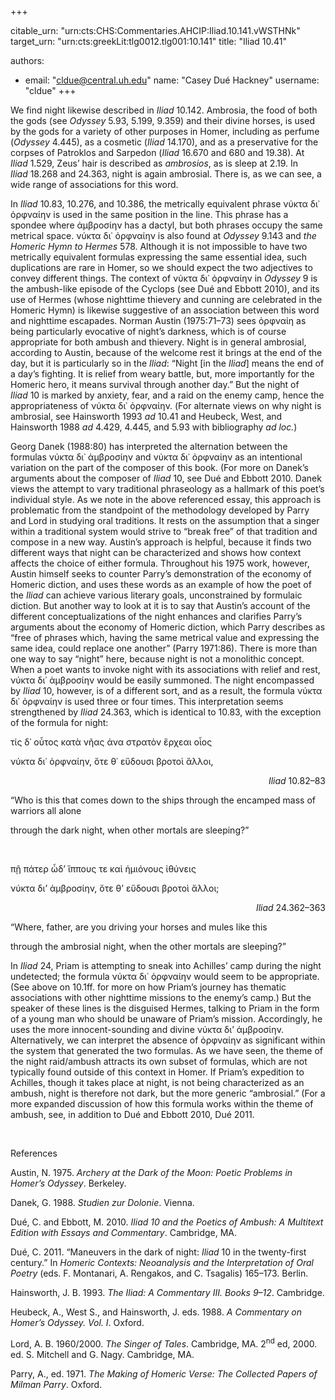 +++


citable_urn: "urn:cts:CHS:Commentaries.AHCIP:Iliad.10.141.vWSTHNk"
target_urn: "urn:cts:greekLit:tlg0012.tlg001:10.141"
title: "Iliad 10.41"

authors:
- email: "cldue@central.uh.edu"
  name: "Casey Dué Hackney"
  username: "cldue"
+++

<p>We find night likewise described in <em>Iliad</em> 10.142. Ambrosia, the food of both the gods (see <em>Odyssey</em> 5.93, 5.199, 9.359) and their divine horses, is used by the gods for a variety of other purposes in Homer, including as perfume (<em>Odyssey</em> 4.445), as a cosmetic (<em>Iliad</em> 14.170), and as a preservative for the corpses of Patroklos and Sarpedon (<em>Iliad</em> 16.670 and 680 and 19.38). At <em>Iliad</em> 1.529, Zeus’ hair is described as <em>ambrosios</em>, as is sleep at 2.19. In <em>Iliad</em> 18.268 and 24.363, night is again ambrosial. There is, as we can see, a wide range of associations for this word.

In <em>Iliad </em>10.83, 10.276, and 10.386, the metrically equivalent phrase νύκτα δι᾽ ὀρφναίην is used in the same position in the line. This phrase has a spondee where ἀμβροσίην has a dactyl, but both phrases occupy the same metrical space. νύκτα δι᾽ ὀρφναίην is also found at <em>Odyssey</em> 9.143 and <em>the Homeric Hymn to Hermes</em> 578. Although it is not impossible to have two metrically equivalent formulas expressing the same essential idea, such duplications are rare in Homer, so we should expect the two adjectives to convey different things. The context of νύκτα δι᾽ ὀρφναίην in <em>Odyssey</em> 9 is the ambush-like episode of the Cyclops (see Dué and Ebbott 2010), and its use of Hermes (whose nighttime thievery and cunning are celebrated in the Homeric Hymn) is likewise suggestive of an association between this word and nighttime escapades. Norman Austin (1975:71–73) sees ὀρφναίη as being particularly evocative of night’s darkness, which is of course appropriate for both ambush and thievery. Night is in general ambrosial, according to Austin, because of the welcome rest it brings at the end of the day, but it is particularly so in the <em>Iliad</em>: “Night [in the <em>Iliad</em>] means the end of a day’s fighting. It is relief from weary battle, but, more importantly for the Homeric hero, it means survival through another day.” But the night of <em>Iliad</em> 10 is marked by anxiety, fear, and a raid on the enemy camp, hence the appropriateness of νύκτα δι᾽ ὀρφναίην. (For alternate views on why night is ambrosial, see Hainsworth 1993 <em>ad</em> 10.41 and Heubeck, West, and Hainsworth 1988 <em>ad</em> 4.429, 4.445, and 5.93 with bibliography <em>ad loc.</em>)

Georg Danek (1988:80) has interpreted the alternation between the formulas νύκτα δι᾽ ἀμβροσίην and νύκτα δι᾽ ὀρφναίην as an intentional variation on the part of the composer of this book. (For more on Danek’s arguments about the composer of <em>Iliad</em> 10, see Dué and Ebbott 2010. Danek views the attempt to vary traditional phraseology as a hallmark of this poet’s individual style. As we note in the above referenced essay, this approach is problematic from the standpoint of the methodology developed by Parry and Lord in studying oral traditions. It rests on the assumption that a singer within a traditional system would strive to “break free” of that tradition and compose in a new way. Austin’s approach is helpful, because it finds two different ways that night can be characterized and shows how context affects the choice of either formula. Throughout his 1975 work, however, Austin himself seeks to counter Parry’s demonstration of the economy of Homeric diction, and uses these words as an example of how the poet of the <em>Iliad</em> can achieve various literary goals, unconstrained by formulaic diction. But another way to look at it is to say that Austin’s account of the different conceptualizations of the night enhances and clarifies Parry’s arguments about the economy of Homeric diction, which Parry describes as “free of phrases which, having the same metrical value and expressing the same idea, could replace one another” (Parry 1971:86). There is more than one way to say “night” here, because night is not a monolithic concept. When a poet wants to invoke night with its associations with relief and rest, νύκτα δι᾽ ἀμβροσίην would be easily summoned. The night encompassed by <em>Iliad</em> 10, however, is of a different sort, and as a result, the formula νύκτα δι᾽ ὀρφναίην is used three or four times. This interpretation seems strengthened by <em>Iliad</em> 24.363, which is identical to 10.83, with the exception of the formula for night:

τίς δ᾽ οὗτος κατὰ νῆας ἀνα στρατὸν ἔρχεαι οἶος

νύκτα δι᾽ ὀρφναίην, ὅτε θ᾽ εὕδουσι βροτοὶ ἄλλοι,
<p class="chssourceattrib" style="text-align: right;"><em><span class="chscitetitle">Iliad</span></em> 10.82–83</p>
“Who is this that comes down to the ships through the encamped mass of warriors all alone

through the dark night, when other mortals are sleeping?”

&nbsp;

πῇ πάτερ ὧδ’ ἵππους τε καὶ ἡμιόνους ἰθύνεις

νύκτα δι’ ἀμβροσίην, ὅτε θ’ εὕδουσι βροτοὶ ἄλλοι;
<p style="text-align: right;"><em>Iliad</em> 24.362–363</p>
“Where, father, are you driving your horses and mules like this

through the ambrosial night, when the other mortals are sleeping?”

In <em>Iliad</em> 24, Priam is attempting to sneak into Achilles’ camp during the night undetected; the formula νύκτα δι᾽ ὀρφναίην would seem to be appropriate. (See above on 10.1ff. for more on how Priam’s journey has thematic associations with other nighttime missions to the enemy’s camp.) But the speaker of these lines is the disguised Hermes, talking to Priam in the form of a young man who should be unaware of Priam’s mission. Accordingly, he uses the more innocent-sounding and divine νύκτα δι’ ἀμβροσίην. Alternatively, we can interpret the absence of ὀρφναίην as significant within the system that generated the two formulas. As we have seen, the theme of the night raid/ambush attracts its own subset of formulas, which are not typically found outside of this context in Homer. If Priam’s expedition to Achilles, though it takes place at night, is not being characterized as an ambush, night is therefore not dark, but the more generic “ambrosial.” (For a more expanded discussion of how this formula works within the theme of ambush, see, in addition to Dué and Ebbott 2010, Dué 2011.

&nbsp;

References

Austin, N. 1975. <em>Archery at the Dark of the Moon: Poetic Problems in Homer’s Odyssey</em>. Berkeley.

Danek, G. 1988. <em>Studien zur Dolonie</em>. Vienna.

Dué, C. and Ebbott, M. 2010. <em>Iliad 10 and the Poetics of Ambush: A Multitext Edition with Essays and Commentary</em>. Cambridge, MA.

Dué, C. 2011. “Maneuvers in the dark of night: <em>Iliad</em> 10 in the twenty-first century.” In <em>Homeric Contexts: Neoanalysis and the Interpretation of Oral Poetry</em> (eds. F. Montanari, A. Rengakos, and C. Tsagalis) 165–173. Berlin.

Hainsworth, J. B. 1993. <em>The Iliad: A Commentary III. Books 9–12</em>. Cambridge.

Heubeck, A., West S., and Hainsworth, J. eds. 1988. <em>A Commentary on Homer’s Odyssey. Vol. I</em>. Oxford.

Lord, A. B. 1960/2000. <em>The Singer of Tales</em>. Cambridge, MA. 2<sup>nd</sup> ed, 2000. ed. S. Mitchell and G. Nagy. Cambridge, MA.

Parry, A., ed. 1971. <em>The Making of Homeric Verse: The Collected Papers of Milman Parry</em>. Oxford.

&nbsp;</p>